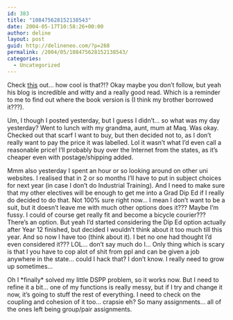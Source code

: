 ```yaml
---
id: 383
title: "108475628152138543"
date: 2004-05-17T10:58:26+00:00
author: deline
layout: post
guid: http://delineneo.com/?p=268
permalink: /2004/05/108475628152138543/
categories:
  - Uncategorized
---
```

Check [this](http://news.bbc.co.uk/1/hi/entertainment/film/3707111.stm) out&#8230; how cool is that?!? Okay maybe you don&#8217;t follow, but yeah his blog is incredible and witty and a really good read. Which is a reminder to me to find out where the book version is (I think my brother borrowed it???).

Um, I though I posted yesterday, but I guess I didn&#8217;t&#8230; so what was my day yesterday? Went to lunch with my grandma, aunt, mum at Maq. Was okay. Checked out that scarf I want to buy, but then decided not to, as I don&#8217;t really want to pay the price it was labelled. Lol it wasn&#8217;t what I&#8217;d even call a reasonable price! I&#8217;ll probably buy over the Internet from the states, as it&#8217;s cheaper even with postage/shipping added.

Mmm also yesterday I spent an hour or so looking around on other uni websites. I realised that in 2 or so months I&#8217;ll have to put in subject choices for next year (in case I don&#8217;t do Industrial Training). And I need to make sure that my other electives will be enough to get me into a Grad Dip Ed if I really do decided to do that. Not 100% sure right now&#8230; I mean I don&#8217;t want to be a suit, but it doesn&#8217;t leave me with much other options does it??? Maybe I&#8217;m fussy. I could of course get really fit and become a bicycle courier??? There&#8217;s an option. But yeah I&#8217;d started considering the Dip Ed option actually after Year 12 finished, but decided I wouldn&#8217;t think about it too much till this year. And so now I have too (think about it). I bet no one had thought I&#8217;d even considered it??? LOL&#8230; don&#8217;t say much do I&#8230; Only thing which is scary is that I you have to cop alot of shit from ppl and can be given a job anywhere in the state&#8230; could I hack that? I don&#8217;t know. I really need to grow up sometimes&#8230;

Oh I \*finally\* solved my little DSPP problem, so it works now. But I need to refine it a bit&#8230; one of my functions is really messy, but if I try and change it now, it&#8217;s going to stuff the rest of everything. I need to check on the coupling and cohesion of it too&#8230; crapsie eh? So many assignments&#8230; all of the ones left being group/pair assignments.